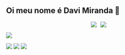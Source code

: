 ## Oi meu nome é Davi Miranda 👋
<!-- https://github.com/anuraghazra/github-readme-stats/blob/master/readme.md#deploy-on-your-own-vercel-instance -->
<div style="display:flex; gap:10px; justify-content:center; align-items:center;">
    <img src="https://github-readme-stats.vercel.app/api?username=anuraghazra&show_icons=true&theme=tokyonight">
   <img src="https://github-readme-stats.vercel.app/api/top-langs/?username=daviimiranda&layout=compact&theme=tokyonight">
  
</div>


 <p align="left">
  <a href="https://skillicons.dev">
    <img src="https://skillicons.dev/icons?i=html,css,javascript,angular,spring,java,mysql," />
  </a>
</p> 

<!-- Linha de redes sociais -->
 
<div> 
 <a href="https://discord.gg/miranda57222" target="_blank"><img src="https://img.shields.io/badge/Discord-7289DA?style=for-the-badge&logo=discord&logoColor=white" target="_blank"></a> 
  <a href = "davimiranda210@gmail.com"><img src="https://img.shields.io/badge/-Gmail-%23333?style=for-the-badge&logo=gmail&logoColor=white" target="_blank"></a>
  <a href="https://www.linkedin.com/in/davmiranda" target="_blank"><img src="https://img.shields.io/badge/-LinkedIn-%230077B5?style=for-the-badge&logo=linkedin&logoColor=white" target="_blank"></a> 
  
</div>

